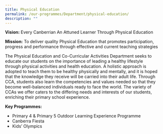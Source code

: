 ```yaml
---
title: Physical Education
permalink: /our-programmes/Department/physical-education/
description: ""
---
```

**Vision:** Every Canberrian An Attuned Learner Through Physical Education

**Mission:** To deliver quality Physical Education that promotes participation, progress and performance through effective and current teaching strategies

The Physical Education and Co-Curricular Activities Department seeks to educate our students on the importance of leading a healthy lifestyle through physical activities and health education. A holistic approach is adopted to teach them to be healthy physically and mentally, and it is hoped that the knowledge they receive will be carried into their adult life. Through CCA, students also learn the competencies and values needed so that they become well-balanced individuals ready to face the world. The variety of CCAs we offer caters to the differing needs and interests of our students, enriching their primary school experience.

**Key Programmes:**
* Primary 4 & Primary 5 Outdoor Learning Experience Programme
* Canberra Fiesta
* Kids’ Olympics

